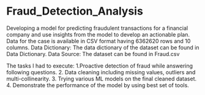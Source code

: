 # Fraud_Detection_Analysis
Developing a model for predicting fraudulent transactions for a financial company and use insights from the model to develop an actionable plan. Data for the case is available in CSV format having 6362620 rows and 10 columns.
Data Dictionary: The data dictionary of the dataset can be found in Data Dictionary.
Data Source: The dataset can be found in Fraud.csv

The tasks I had to execute:
1.Proactive detection of fraud while answering following questions.
2. Data cleaning including missing values, outliers and multi-collinearity.
3. Trying various ML models on the final cleaned dataset.
4. Demonstrate the performance of the model by using best set of tools.
